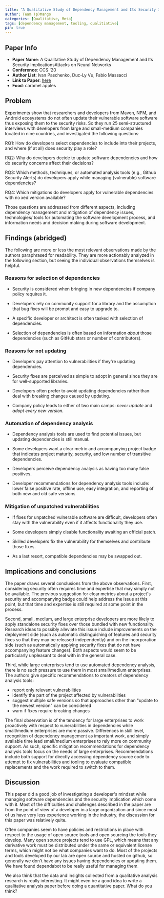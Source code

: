 ```yaml
---
title: "A Qualitative Study of Dependency Management and Its Security Implications"
author: Team (p)Mango
categories: [Qualitative, Meta]
tags: [dependency management, tooling, qualitiative]
pin: true
---
```


## Paper Info
- **Paper Name**: A Qualitative Study of Dependency Management and Its Security ImplicationsAttacks on Neural Networks
- **Conference**: CCS '20
- **Author List**: Ivan Paschenko, Duc-Ly Vu, Fabio Massacci
- **Link to Paper**: [here](https://www.researchgate.net/profile/Duc-Ly-Vu/publication/343403374_A_Qualitative_Study_of_Dependency_Management_and_Its_Security_Implications_To_be_appear_in_ACM_CCS_2020/links/5f4d0536a6fdcc14c5f6ef05/A-Qualitative-Study-of-Dependency-Management-and-Its-Security-Implications-To-be-appear-in-ACM-CCS-2020.pdf)
- **Food**: caramel apples

## Problem

Experiments show that researchers and developers from Maven, NPM, and Android ecosystems do not often update their vulnerable software software thus exposing them to the security risks. So they run 25 semi-structured interviews with developers from large and small-medium companies located in nine countries, and investigated the following questions:

RQ1: How do developers select dependencies to include into their projects, and where (if at all) does security play a role?
 
RQ2: Why do developers decide to update software dependencies and how do security concerns affect their decisions?
 
RQ3: Which methods, techniques, or automated analysis tools (e.g., Github Security Alerts) do developers apply while managing (vulnerable) software dependencies?
 
RQ4: Which mitigations do developers apply for vulnerable dependencies with no xed version available?

Those questions are addressed from different aspects, including dependency management and  mitigation of dependency issues, technologies/ tools for automating the software development process, and information needs and decision making during software development. 

## Findings (abridged)

The following are more or less the most relevant observations made by the authors paraphrased for readability.
They are more actionably analyzed in the following section, but seeing the individual observations themselves is helpful.

### Reasons for selection of dependencies

- Security is considered when bringing in new dependencies if company policy requires it.

- Developers rely on community support for a library and the assumption that bug fixes will be prompt and easy to upgrade to.

- A specific developer or architect is often tasked with selection of dependencies.

- Selection of dependencies is often based on information *about* those dependencies (such as GitHub stars or number of contributors).

### Reasons for not updating

- Developers pay attention to vulnerabilities if they're updating dependencies.

- Security fixes are perceived as simple to adopt in general since they are for well-supported libraries.

- Developers often prefer to avoid updating dependencies rather than deal with breaking changes caused by updating.

- Company policy leads to either of two main camps: *never update* and *adopt every new version*.

### Automation of dependency analysis

- Dependency analysis tools are used to find potential issues, but updating dependencies is still manual.

- Some developers want a clear metric and accompanying project badge that indicates project maturity, security, and low number of transitive dependencies.

- Developers perceive dependency analysis as having too many false positives.

- Developer recommendations for dependency analysis tools include: lower false positive rate, offline use, easy integration, and reporting of both new and old safe versions.

### Mitigation of unpatched vulnerabilities

- If fixes for unpatched vulnerable software are difficult, developers often stay with the vulnerability even if it affects functionality they use.

- Some developers simply disable functionality awaiting an official patch.

- Skilled developers fix the vulnerability for themselves and contribute those fixes.

- As a last resort, compatible dependencies may be swapped out.

## Implications and conclusions

The paper draws several conclusions from the above observations.
First, considering security often requires time and expertise that may simply not be available.
The previous suggestion for clear metrics about a project's security and accompanying badge could help address the issue at this point, but that time and expertise is still required at some point in the process.

Second, small, medium, and large enterprise developers are more likely to apply standalone security fixes over those bundled with new functionality.
Research ideas to possibly alleviate this issue include improvements on the deployment side (such as automatic distinguishing of features and security fixes so that they may be released independently) and on the incorporation side (such as automatically applying security fixes that do not have accompanying feature changes).
Both aspects would seem to be particularly unpleasant to deal with in the general case.

Third, while large enterprises tend to use automated dependency analysis, there is no such pressure to use them in most small/medium enterprises.
The authors give specific recommendations to creators of dependency analysis tools:
- report only relevant vulnerabilities
- identify the part of the project affected by vulnerabilities
- suggest multiple safe versions so that approaches other than "update to the newest version" can be considered
- warn if fixes require breaking changes

The final observation is of the tendency for large enterprises to work proactively with respect to vunerabilities in dependencies while small/medium enterprises are more passive.
Differences in skill level, recognition of dependency management as important work, and simply available time lead small/medium enterprises to rely more on community support.
As such, specific mitigation recommendations for dependency analysis tools focus on the needs of large enterprises.
Recommendations include both support for directly accessing dependency source code to attempt to fix vulnerabilities and tooling to evaluate compatible replacements and the work required to switch to them.

## Discussion

This paper did a good job of investigating a developer's mindset while managing software dependencies and the security implication which come with it. Most of the difficulties and challenges described in the paper are from the point of view of a developer in a large organization and since most of us have very less experience working in the industry, the discussion for this paper was relatively quite.

Often companies seem to have policies and restrictions in place with respect to the usage of open source tools and open sourcing the tools they develop. Many open source projects tend to use GPL, which means that any derivative work must be distributed under the same or equivalent license terms, which might not be what companies want to do. Most of the projects and tools developed by our lab are open source and hosted on github, so generally we don't have any issues having dependencies or updating them. We have found dependabot to be really useful for managing them.

We also think that the data and insights collected from a qualitative analysis research is really interesting. It might even be a good idea to write a qualitative analysis paper before doing a quantitative paper. What do you think?
